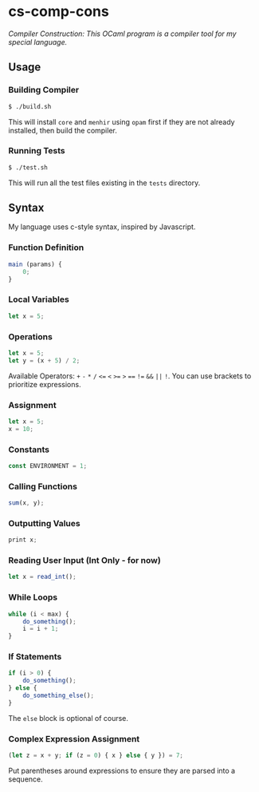 # cs-comp-cons
*Compiler Construction: This OCaml program is a compiler tool for my special language.*

## Usage

### Building Compiler
``` bash
$ ./build.sh
```
This will install `core` and `menhir` using `opam` first if they are not already installed, then build the compiler.

### Running Tests
``` bash
$ ./test.sh
```
This will run all the test files existing in the `tests` directory.

## Syntax
My language uses c-style syntax, inspired by Javascript.

### Function Definition
``` js
main (params) {
    0;
}
```

### Local Variables
``` js
let x = 5;
```

### Operations
``` js
let x = 5;
let y = (x + 5) / 2;
```
Available Operators: `+` `-` `*` `/` `<=` `<` `>=` `>` `==` `!=` `&&` `||` `!`. You can use brackets to prioritize expressions.

### Assignment
``` js
let x = 5;
x = 10;
```

### Constants
``` js
const ENVIRONMENT = 1;
```

### Calling Functions
``` js
sum(x, y);
```

### Outputting Values
``` js
print x;
```

### Reading User Input (Int Only - for now)
``` js
let x = read_int();
```

### While Loops
``` js
while (i < max) {
    do_something();
    i = i + 1;
}
```

### If Statements
``` js
if (i > 0) {
    do_something();
} else {
    do_something_else();
}
```
The `else` block is optional of course.

### Complex Expression Assignment
``` js
(let z = x + y; if (z = 0) { x } else { y }) = 7;
```
Put parentheses around expressions to ensure they are parsed into a sequence.
